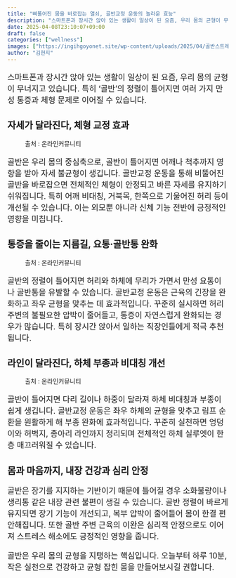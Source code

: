 ```yaml
---
title: "삐뚤어진 몸을 바로잡는 열쇠, 골반교정 운동의 놀라운 효능"
description: "스마트폰과 장시간 앉아 있는 생활이 일상이 된 요즘, 우리 몸의 균형이 무너지고 있습니다. 특히 ‘골반’의 정렬이 틀어지면 여러 가지 만성 통증과 체형 문제로 이어질 수 있습니다."
date: 2025-04-08T23:10:07+09:00
draft: false
categories: ["wellness"]
images: ["https://ingihgoyonet.site/wp-content/uploads/2025/04/골반스트레칭-1024x683.jpg", "https://ingihgoyonet.site/wp-content/uploads/2025/04/골반운동-1024x683.jpg", "https://ingihgoyonet.site/wp-content/uploads/2025/04/골반관리-1024x699.jpg"]
author: "김현지"
---
```


<p style="font-size:18px">스마트폰과 장시간 앉아 있는 생활이 일상이 된 요즘, 우리 몸의 균형이 무너지고 있습니다. 특히 ‘골반’의 정렬이 틀어지면 여러 가지 만성 통증과 체형 문제로 이어질 수 있습니다.</p> <h2 >자세가 달라진다, <strong>체형 교정 효과</strong></h2> <figure ><img src="https://ingihgoyonet.site/wp-content/uploads/2025/04/골반스트레칭-1024x683.jpg" alt="" style="aspect-ratio:16/9;object-fit:cover"/><figcaption >출처 : 온라인커뮤니티</figcaption></figure> <p style="font-size:18px">골반은 우리 몸의 중심축으로, 골반이 틀어지면 어깨나 척추까지 영향을 받아 자세 불균형이 생깁니다. 골반교정 운동을 통해 비뚤어진 골반을 바로잡으면 전체적인 체형이 안정되고 바른 자세를 유지하기 쉬워집니다. 특히 어깨 비대칭, 거북목, 한쪽으로 기울어진 허리 등이 개선될 수 있습니다. 이는 외모뿐 아니라 신체 기능 전반에 긍정적인 영향을 미칩니다.</p> <h2 >통증을 줄이는 지름길, <strong>요통·골반통 완화</strong></h2> <figure ><img src="https://ingihgoyonet.site/wp-content/uploads/2025/04/골반운동-1024x683.jpg" alt="" style="aspect-ratio:16/9;object-fit:cover"/><figcaption >출처 : 온라인커뮤니티</figcaption></figure> <p style="font-size:18px">골반의 정렬이 틀어지면 허리와 하체에 무리가 가면서 만성 요통이나 골반통을 유발할 수 있습니다. 골반교정 운동은 근육의 긴장을 완화하고 좌우 균형을 맞추는 데 효과적입니다. 꾸준히 실시하면 허리 주변의 불필요한 압박이 줄어들고, 통증이 자연스럽게 완화되는 경우가 많습니다. 특히 장시간 앉아서 일하는 직장인들에게 적극 추천됩니다.</p> <h2 >라인이 달라진다, 하체 부종과 비대칭 개선</h2> <figure ><img src="https://ingihgoyonet.site/wp-content/uploads/2025/04/골반관리-1024x699.jpg" alt="" style="aspect-ratio:16/9;object-fit:cover"/><figcaption >출처 : 온라인커뮤니티</figcaption></figure> <p style="font-size:18px">골반이 틀어지면 다리 길이나 하중이 달라져 하체 비대칭과 부종이 쉽게 생깁니다. 골반교정 운동은 좌우 하체의 균형을 맞추고 림프 순환을 원활하게 해 부종 완화에 효과적입니다. 꾸준히 실천하면 엉덩이와 허벅지, 종아리 라인까지 정리되며 전체적인 하체 실루엣이 한층 매끄러워질 수 있습니다.</p> <h2 >몸과 마음까지, 내장 건강과 심리 안정</h2> <p style="font-size:18px">골반은 장기를 지지하는 기반이기 때문에 틀어질 경우 소화불량이나 생리통 같은 내장 관련 불편이 생길 수 있습니다. 골반 정렬이 바르게 유지되면 장기 기능이 개선되고, 복부 압박이 줄어들어 몸이 한결 편안해집니다. 또한 골반 주변 근육의 이완은 심리적 안정으로도 이어져 스트레스 해소에도 긍정적인 영향을 줍니다.</p> <p style="font-size:18px">골반은 우리 몸의 균형을 지탱하는 핵심입니다. 오늘부터 하루 10분, 작은 실천으로 건강하고 균형 잡힌 몸을 만들어보시길 권합니다.</p>